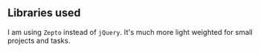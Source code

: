 Libraries used
----------------

I am using `Zepto` instead of `jQuery`. It's much more light weighted for small projects and tasks.